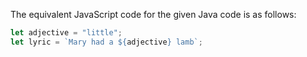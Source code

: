 The equivalent JavaScript code for the given Java code is as follows:
```javascript
let adjective = "little";
let lyric = `Mary had a ${adjective} lamb`;
```
